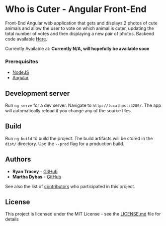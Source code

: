 # Who is Cuter - Angular Front-End 

Front-End Angular web application that gets and displays 2 photos of cute animals and allow the user to vote on which animal is cuter, updating the total number of votes and then displaying a new pair of photos. Backend code available <a href="https://github.com/tr4cey/who-is-cuter-frontend">Here</a>.

Currently Available at: **Currently N/A, will hopefully be available soon**

### Prerequisites
* [NodeJS](https://nodejs.org/)
* [Angular](https://angular.io/)

## Development server

Run `ng serve` for a dev server. Navigate to `http://localhost:4200/`. The app will automatically reload if you change any of the source files.

## Build

Run `ng build` to build the project. The build artifacts will be stored in the `dist/` directory. Use the `--prod` flag for a production build.

## Authors

* **Ryan Tracey** - [GitHub](https://github.com/tr4cey)
* **Martha Dybas** - [GitHub](https://github.com/mdybas)

See also the list of [contributors](https://github.com/your/project/contributors) who participated in this project.

## License

This project is licensed under the MIT License - see the [LICENSE.md](LICENSE.md) file for details
